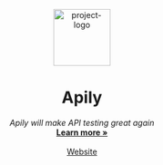 <p align="center">
<a href="https://www.apily.app">
  <img src="./pulse.png" width="100" alt="project-logo">
  </a>
</p>
<p align="center">
    <h1 align="center">Apily</h1>
</p>
  <p align="center">
      <em>Apily will make API testing great again</em>
    <br />
    <a href="https://www.apily.app"><strong>Learn more »</strong></a>
    <br />
    <br />
    <a href="https://www.apily.app">Website</a>
  </p>
